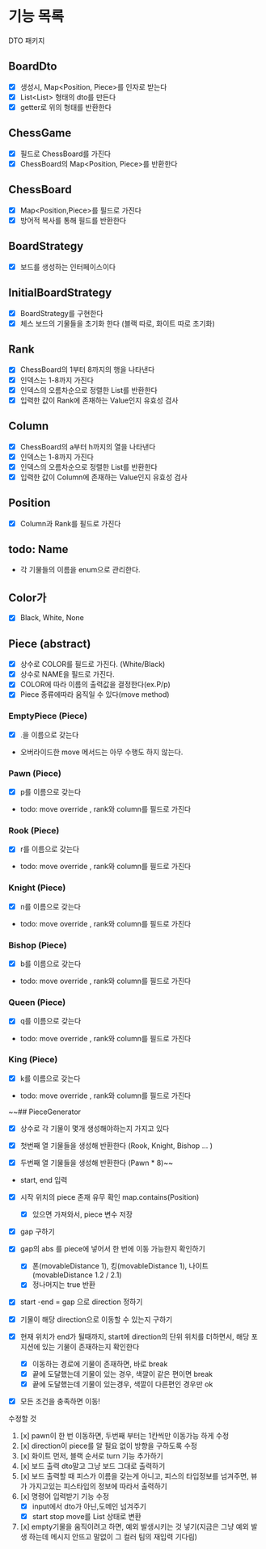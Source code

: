 # 기능 목록

DTO 패키지

## BoardDto

- [x] 생성시, Map<Position, Piece>를 인자로 받는다
- [x] List<List<string>> 형태의 dto를 만든다
- [x] getter로 위의 형태를 반환한다

## ChessGame

- [x] 필드로 ChessBoard를 가진다
- [x] ChessBoard의 Map<Position, Piece>를 반환한다

## ChessBoard

- [x] Map<Position,Piece>를 필드로 가진다
- [x] 방어적 복사를 통해 필드를 반환한다

## BoardStrategy

- [x] 보드를 생성하는 인터페이스이다

## InitialBoardStrategy

- [x] BoardStrategy를 구현한다
- [x] 체스 보드의 기물들을 초기화 한다 (블랙 따로, 화이트 따로 초기화)

## Rank

- [x] ChessBoard의 1부터 8까지의 행을 나타낸다
- [x] 인덱스는 1-8까지 가진다
- [x] 인덱스의 오름차순으로 정렬한 List<Rank>를 반환한다
- [x] 입력한 값이 Rank에 존재하는 Value인지 유효성 검사

## Column

- [x] ChessBoard의 a부터 h까지의 열을 나타낸다
- [x] 인덱스는 1-8까지 가진다
- [x] 인덱스의 오름차순으로 정렬한 List<Column>를 반환한다
- [x] 입력한 값이 Column에 존재하는 Value인지 유효성 검사

## Position

- [x] Column과 Rank를 필드로 가진다

## todo: Name

- 각 기물들의 이름을 enum으로 관리한다.

## Color가

- [x] Black, White, None

## Piece (abstract)

- [x] 상수로 COLOR를 필드로 가진다. (White/Black)
- [x] 상수로 NAME을 필드로 가진다.
- [x] COLOR에 따라 이름의 출력값을 결정한다(ex.P/p)
- [x] Piece 종류에따라 움직일 수 있다(move method)

### EmptyPiece (Piece)

- [x] .을 이름으로 갖는다
- 오버라이드한 move 메서드는 아무 수행도 하지 않는다.

### Pawn (Piece)

- [x] p를 이름으로 갖는다
- todo: move override , rank와 column를 필드로 가진다

### Rook (Piece)

- [x] r를 이름으로 갖는다
- todo: move override , rank와 column를 필드로 가진다

### Knight (Piece)

- [x] n를 이름으로 갖는다
- todo: move override , rank와 column를 필드로 가진다

### Bishop (Piece)

- [x] b를 이름으로 갖는다
- todo: move override , rank와 column를 필드로 가진다

### Queen (Piece)

- [x] q를 이름으로 갖는다
- todo: move override , rank와 column를 필드로 가진다

### King (Piece)

- [x] k를 이름으로 갖는다
- todo: move override , rank와 column를 필드로 가진다

~~## PieceGenerator

- [x] 상수로 각 기물이 몇개 생성해야하는지 가지고 있다
- [x] 첫번째 열 기물들을 생성해 반환한다 (Rook, Knight, Bishop ... )
- [x] 두번째 열 기물들을 생성해 반환한다 (Pawn * 8)~~


- start, end 입력
- [x] 시작 위치의 piece 존재 유무 확인 map.contains(Position)
    - [x] 있으면 가져와서, piece 변수 저장
- [x] gap 구하기
- [x] gap의 abs 를 piece에 넣어서 한 번에 이동 가능한지 확인하기
    - [x] 폰(movableDistance 1), 킹(movableDistance 1), 나이트(movableDistance 1.2 / 2.1)
    - [x] 정나머지는 true 반환
- [x] start -end = gap 으로 direction 정하기
- [x] 기물이 해당 direction으로 이동할 수 있는지 구하기
- [x] 현재 위치가 end가 될때까지, start에 direction의 단위 위치를 더하면서, 해당 포지션에 있는 기물이 존재하는지 확인한다
    - [x] 이동하는 경로에 기물이 존재하면, 바로 break
    - [x] 끝에 도달했는데 기물이 있는 경우, 색깔이 같은 편이면 break
    - [x] 끝에 도달했는데 기물이 있는경우, 색깔이 다른편인 경우만 ok
- [x] 모든 조건을 충족하면 이동!



수정할 것
1. [x] pawn이 한 번 이동하면, 두번째 부터는 1칸씩만 이동가능 하게 수정
2. [x] direction이 piece를 알 필요 없이 방향을 구하도록 수정
3. [x] 화이트 먼저, 블랙 순서로 turn 기능 추가하기
4. [x] 보드 출력 dto말고 그냥 보드 그대로 출력하기
5. [x] 보드 출력할 때 피스가 이름을 갖는게 아니고, 피스의 타입정보를 넘겨주면, 뷰가 가지고있는 피스타입의 정보에 따라서 출력하기
6. [x] 명령어 입력받기 기능 수정
   - [x] input에서 dto가 아닌,도메인 넘겨주기
   - [x] start stop move를 List<String> 상태로 변환
7. [x] empty기물을 움직이려고 하면, 예외 발생시키는 것 넣기(지금은 그냥 예외 발생 하는데 메시지 안뜨고 말없이 그 컬러 팀의 재입력 기다림)

